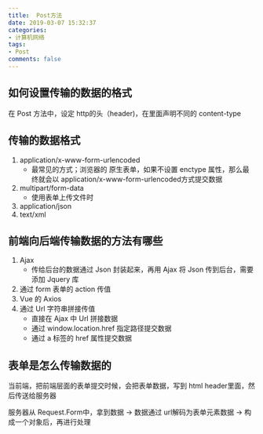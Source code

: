 ```yaml
---
title:  Post方法
date: 2019-03-07 15:32:37
categories:
- 计算机网络
tags:
- Post
comments: false
---
```


## 如何**设置传输的数据的格式**

在 Post 方法中，设定 http的头（header)，在里面声明不同的 content-type

<!-- more -->



## 传输的数据格式

1. application/x-www-form-urlencoded
	- 最常见的方式；浏览器的 原生表单，如果不设置 enctype 属性，那么最终就会以 application/x-www-form-urlencoded方式提交数据
2. multipart/form-data
	- 使用表单上传文件时
3. application/json
4. text/xml



## 前端向后端传输数据的方法有哪些

1. Ajax
	- 传给后台的数据通过 Json 封装起来，再用 Ajax 将 Json 传到后台，需要添加 Jquery 库
2. 通过 form 表单的 action 传值
3. Vue 的 Axios
4. 通过 Url 字符串拼接传值
   - 直接在 Ajax 中 Url 拼接数据
   - 通过 window.location.href 指定路径提交数据
   - 通过 a 标签的 href 属性提交数据



## 表单是怎么传输数据的

当前端，把前端层面的表单提交时候，会把表单数据，写到 html header里面，然后传送给服务器

服务器从 Request.Form中，拿到数据 -> 数据通过 url解码为表单元素数据 -> 构成一个对象后，再进行处理

